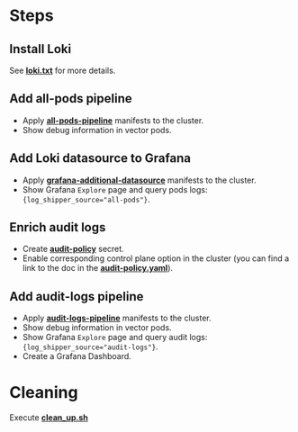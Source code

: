 # Steps

## Install Loki

See [**loki.txt**](./loki.txt) for more details.

## Add all-pods pipeline

* Apply [**all-pods-pipeline**](./all-pods-pipeline.yaml) manifests to the cluster.
* Show debug information in vector pods.

## Add Loki datasource to Grafana

* Apply [**grafana-additional-datasource**](./grafana-additional-datasource.yaml) manifests to the cluster.
* Show Grafana `Explore` page and query pods logs: `{log_shipper_source="all-pods"}`.

## Enrich audit logs

* Create [**audit-policy**](./audit-policy.yaml) secret.
* Enable corresponding control plane option in the cluster (you can find a link to the doc in the [**audit-policy.yaml**](./audit-policy.yaml)).

## Add audit-logs pipeline

* Apply [**audit-logs-pipeline**](./audit-logs-pipeline.yaml) manifests to the cluster.
* Show debug information in vector pods.
* Show Grafana `Explore` page and query audit logs: `{log_shipper_source="audit-logs"}`.
* Create a Grafana Dashboard.

# Cleaning

Execute [**clean_up.sh**](./clean_up.sh)

